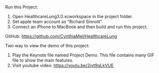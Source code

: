 Run this Project:

1. Open HealthcareLung3.0.xcworkspace in the project folder.
2. Set apple team account as "Richard Sinnott".
3. Connect an iPhone to MacBook and then build and run this project.

GitHub: https://github.com/CynthiaMel/HealthcareLung

Two way to view the demo of this project:

1. Play the Keynote file named Project Demo. This file contains many GIF file to show the main features.
2. Visit youtube video: https://youtu.be/2jvt9qLkVUE

